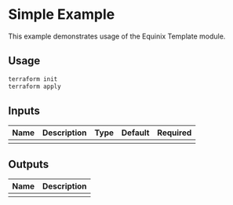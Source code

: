 # Simple Example

This example demonstrates usage of the Equinix Template module.

## Usage

```bash
terraform init
terraform apply
```

## Inputs

| Name | Description | Type | Default | Required |
|------|-------------|------|---------|:--------:|
|  |  |  |  |  |

## Outputs

| Name | Description |
|------|-------------|
|  |  |
